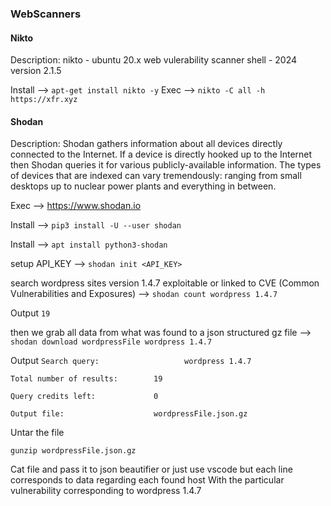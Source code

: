 ### WebScanners

#### Nikto 
Description: nikto - ubuntu 20.x web vulerability scanner shell - 2024 version 2.1.5

Install --> ``` apt-get install nikto -y ```
Exec --> ```nikto -C all -h https://xfr.xyz```

#### Shodan
Description: Shodan gathers information about all devices directly connected to the Internet. If a device is directly hooked up to the Internet then Shodan queries it for various publicly-available information. The types of devices that are indexed can vary tremendously: ranging from small desktops up to nuclear power plants and everything in between.

Exec --> https://www.shodan.io


Install --> ```pip3 install -U --user shodan```

Install --> ```apt install python3-shodan```

setup API_KEY --> ```shodan init <API_KEY>```

search wordpress sites version 1.4.7 exploitable or linked to CVE (Common Vulnerabilities and Exposures) --> ```shodan count wordpress 1.4.7```

Output
`` 19 ``

then we grab all data from what was found to a json structured gz file --> ```shodan download wordpressFile wordpress 1.4.7```

Output
```Search query:                   wordpress 1.4.7```

```Total number of results:        19```

```Query credits left:             0```

```Output file:                    wordpressFile.json.gz```

Untar the file

```gunzip wordpressFile.json.gz```

Cat file and pass it to json beautifier or just use vscode but each line corresponds to data regarding each found host
With the particular vulnerability corresponding to wordpress 1.4.7